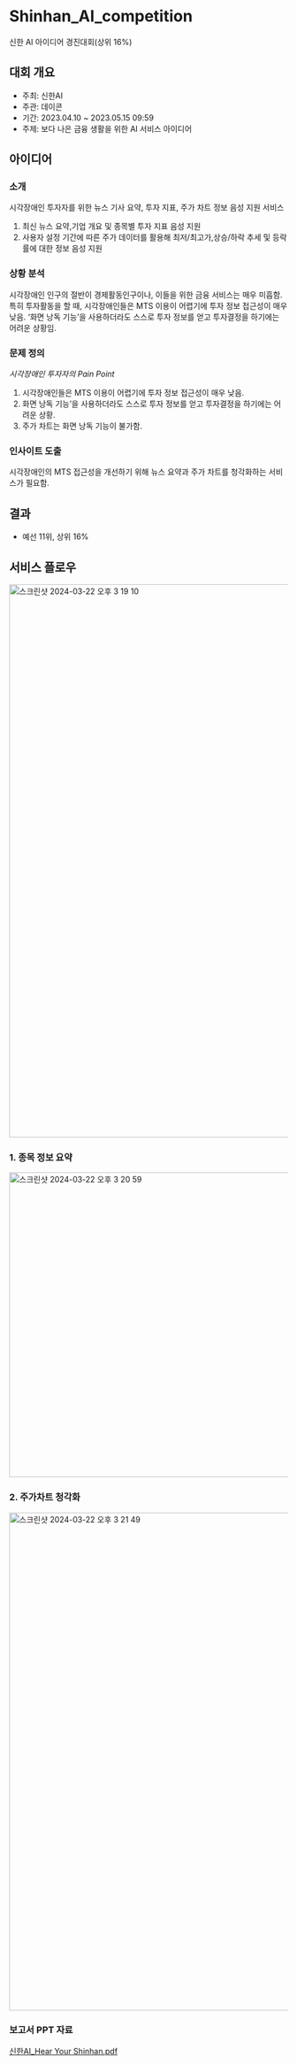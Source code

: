 # Shinhan_AI_competition
신한 AI 아이디어 경진대회(상위 16%)

## 대회 개요
- 주최: 신한AI
- 주관: 데이콘
- 기간:  2023.04.10 ~ 2023.05.15 09:59 
- 주제: 보다 나은 금융 생활을 위한 AI 서비스 아이디어

## 아이디어
### 소개
시각장애인 투자자를 위한 뉴스 기사 요약, 투자 지표, 주가 차트 정보 음성 지원 서비스
1. 최신 뉴스 요약,기업 개요 및 종목별 투자 지표 음성 지원
2. 사용자 설정 기간에 따른 주가 데이터를 활용해 최저/최고가,상승/하락 추세 및 등락률에 대한 정보 음성 지원

### 상황 분석
시각장애인 인구의 절반이 경제활동인구이나, 이들을 위한 금융 서비스는 매우 미흡함.
특히 투자활동을 할 때, 시각장애인들은 MTS 이용이 어렵기에 투자 정보 접근성이 매우 낮음. ‘화면 낭독 기능’을 사용하더라도 스스로 투자 정보를 얻고 투자결정을 하기에는 어려운 상황임.

### 문제 정의
*시각장애인 투자자의 Pain Point*
1. 시각장애인들은 MTS 이용이 어렵기에 투자 정보 접근성이 매우 낮음.
2. 화면 낭독 기능’을 사용하더라도 스스로 투자 정보를 얻고 투자결정을 하기에는 어려운 상황.
3. 주가 차트는 화면 낭독 기능이 불가함.

### 인사이트 도출
시각장애인의 MTS 접근성을 개선하기 위해 뉴스 요약과 주가 차트를 청각화하는 서비스가 필요함.

## 결과
- 예선 11위, 상위 16%

## 서비스 플로우
<img width="1000" alt="스크린샷 2024-03-22 오후 3 19 10" src="https://github.com/jydoong/Shinhan_AI_competition/assets/88875273/f8db9838-dbd8-41d7-b1eb-5d0f7307f963">

### 1. 종목 정보 요약
<img width="551" alt="스크린샷 2024-03-22 오후 3 20 59" src="https://github.com/jydoong/Shinhan_AI_competition/assets/88875273/bee96d70-1064-434c-9a32-9748aa398e8a">

### 2. 주가차트 청각화
<img width="900" alt="스크린샷 2024-03-22 오후 3 21 49" src="https://github.com/jydoong/Shinhan_AI_competition/assets/88875273/9f4e3d27-6c78-4844-9070-8bfaae66bb6e">

### 보고서 PPT 자료
[신한AI_Hear Your Shinhan.pdf](https://github.com/jydoong/Shinhan_AI_competition/files/14718265/AI_Hear.Your.Shinhan.pdf)
